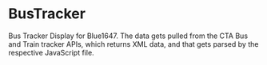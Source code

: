 # BusTracker
Bus Tracker Display for Blue1647. The data gets pulled from the CTA Bus and Train tracker APIs, which returns XML data, and that gets parsed by the respective JavaScript file.
